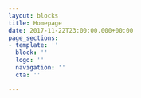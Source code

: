 ```yaml
---
layout: blocks
title: Homepage
date: 2017-11-22T23:00:00.000+00:00
page_sections:
- template: ''
  block: ''
  logo: ''
  navigation: ''
  cta: ''

---
```

